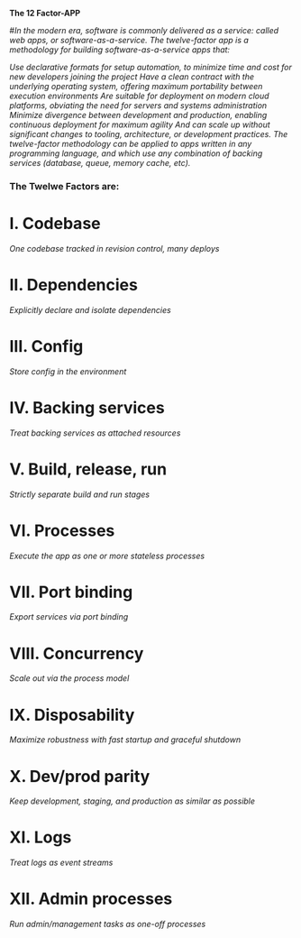 **The 12 Factor-APP**

#_In the modern era, software is commonly delivered as a service: called web apps, or software-as-a-service. The twelve-factor app is a methodology for building software-as-a-service apps that:_

_Use declarative formats for setup automation, to minimize time and cost for new developers joining the project_
_Have a clean contract with the underlying operating system, offering maximum portability between execution environments_
_Are suitable for deployment on modern cloud platforms, obviating the need for servers and systems administration_
_Minimize divergence between development and production, enabling continuous deployment for maximum agility_
_And can scale up without significant changes to tooling, architecture, or development practices._
_The twelve-factor methodology can be applied to apps written in any programming language, and which use any combination of backing services (database, queue, memory cache, etc)._

### The Twelwe Factors are:

# I. Codebase

_One codebase tracked in revision control, many deploys_

# II. Dependencies

_Explicitly declare and isolate dependencies_

# III. Config

_Store config in the environment_

# IV. Backing services

_Treat backing services as attached resources_

# V. Build, release, run

_Strictly separate build and run stages_

# VI. Processes

_Execute the app as one or more stateless processes_

# VII. Port binding

_Export services via port binding_

# VIII. Concurrency

_Scale out via the process model_

# IX. Disposability

_Maximize robustness with fast startup and graceful shutdown_

# X. Dev/prod parity

_Keep development, staging, and production as similar as possible_

# XI. Logs

_Treat logs as event streams_

# XII. Admin processes

_Run admin/management tasks as one-off processes_
